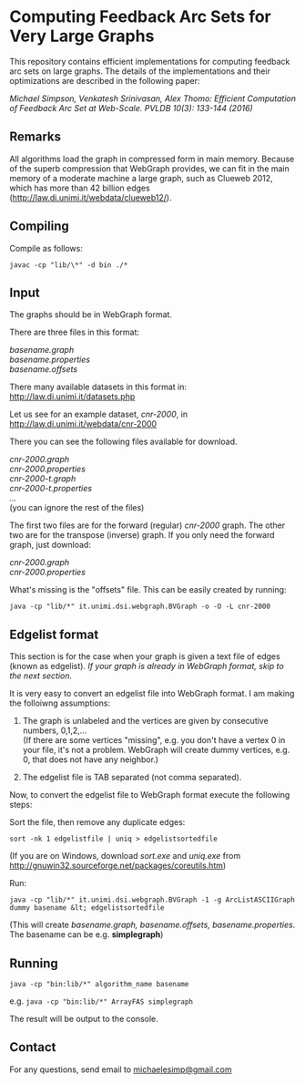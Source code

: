 Computing Feedback Arc Sets for Very Large Graphs
===

This repository contains efficient implementations for computing feedback arc sets on large graphs. The details of the implementations and their optimizations are described in the following paper: 

*Michael Simpson, Venkatesh Srinivasan, Alex Thomo:
Efficient Computation of Feedback Arc Set at Web-Scale. PVLDB 10(3): 133-144 (2016)*


Remarks
--

All algorithms load the graph in compressed form in main memory. Because of the superb compression that WebGraph provides, we can fit in the main memory of a moderate machine a large graph, such as Clueweb 2012, which has more than 42 billion edges
(http://law.di.unimi.it/webdata/clueweb12/).


Compiling
--
Compile as follows:

`javac -cp "lib/\*" -d bin ./*`


Input
--

The graphs should be in WebGraph format.  

There are three files in this format: 

*basename.graph* <br>
*basename.properties* <br>
*basename.offsets*

There many available datasets in this format in:
http://law.di.unimi.it/datasets.php

Let us see for an example dataset, *cnr-2000*, in 
http://law.di.unimi.it/webdata/cnr-2000

There you can see the following files available for download.

*cnr-2000.graph* <br>
*cnr-2000.properties* <br>
*cnr-2000-t.graph* <br>
*cnr-2000-t.properties* <br>
*...* <br>
(you can ignore the rest of the files)

The first two files are for the forward (regular) *cnr-2000* graph. The other two are for the transpose (inverse) graph. If you only need the forward graph, just download: 

*cnr-2000.graph* <br>
*cnr-2000.properties*

What's missing is the "offsets" file. This can be easily created by running:

`java -cp "lib/*" it.unimi.dsi.webgraph.BVGraph -o -O -L cnr-2000`


Edgelist format
--
This section is for the case when your graph is given a text file of edges (known as edgelist). *If your graph is already in WebGraph format, skip to the next section.* 

It is very easy to convert an edgelist file into WebGraph format. 
I am making the folloiwng assumptions: 

1. The graph is unlabeled and the vertices are given by consecutive numbers, 0,1,2,... <br> (If there are some vertices "missing", e.g. you don't have a vertex 0 in your file, it's not a problem. WebGraph will create dummy vertices, e.g. 0, that does not have any neighbor.) 

2. The edgelist file is TAB separated (not comma separated). 

Now, to convert the edgelist file to WebGraph format execute the following steps: 

Sort the file, then remove any duplicate edges:

`sort -nk 1 edgelistfile | uniq > edgelistsortedfile`

(If you are on Windows, download *sort.exe* and *uniq.exe* from http://gnuwin32.sourceforge.net/packages/coreutils.htm)

Run: 

`java -cp "lib/*" it.unimi.dsi.webgraph.BVGraph -1 -g ArcListASCIIGraph dummy basename &lt; edgelistsortedfile`

(This will create *basename.graph, basename.offsets, basename.properties*.
The basename can be e.g. __simplegraph__)

Running
--

`java -cp "bin:lib/*" algorithm_name basename`

e.g. `java -cp "bin:lib/*" ArrayFAS simplegraph`

The result will be output to the console.

Contact
--

For any questions, send email to michaelesimp@gmail.com
